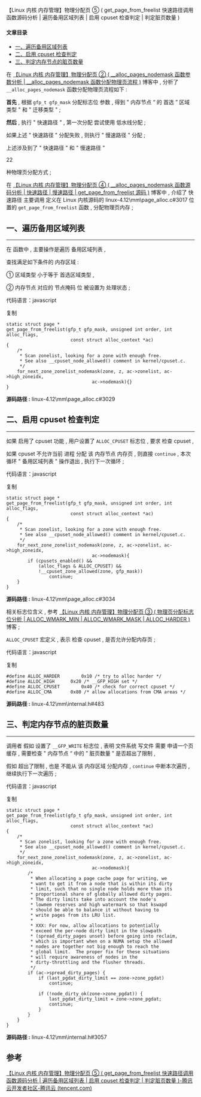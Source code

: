 【Linux 内核 内存管理】物理分配页 ⑤ ( get_page_from_freelist 快速路径调用函数源码分析 | 遍历备用区域列表 | 启用 cpuset 检查判定 | 判定脏页数量 )

#### 文章目录

-   [一、遍历备用区域列表](https://cloud.tencent.com/developer?from_column=20421&from=20421)
-   [二、启用 cpuset 检查判定](https://cloud.tencent.com/developer?from_column=20421&from=20421)
-   [三、判定内存节点的脏页数量](https://cloud.tencent.com/developer?from_column=20421&from=20421)

在 [【Linux 内核 内存管理】物理分配页 ② ( \_\_alloc\_pages\_nodemask 函数参数分析 | \_\_alloc\_pages\_nodemask 函数分配物理页流程 )](https://cloud.tencent.com/developer/article/2253551?from_column=20421&from=20421) 博客中 , 分析了 `__alloc_pages_nodemask` 函数分配物理页流程如下 :

**首先** , 根据 `gfp_t gfp_mask` 分配标志位 参数 , 得到 " 内存节点 “ 的 首选 ” 区域类型 " 和 " 迁移类型 " ;

**然后** , 执行 " 快速路径 " , 第一次分配 尝试使用 低水线分配 ;

如果上述 " 快速路径 " 分配失败 , 则执行 " 慢速路径 " 分配 ;

上述涉及到了 " 快速路径 " 和 " 慢速路径 "

22

种物理页分配方式 ;

在 [【Linux 内核 内存管理】物理分配页 ④ ( \_\_alloc\_pages\_nodemask 函数源码分析 | 快速路径 | 慢速路径 | get\_page\_from\_freelist 源码 )](https://cloud.tencent.com/developer/tools/blog-entry?target=https%3A%2F%2Fblog.csdn.net%2Fshulianghan%2Farticle%2Fdetails%2F124400845&source=article&objectId=2253554) 博客中 , 介绍了 快速路径 主要调用 定义在 Linux 内核源码的 linux-4.12\\mm\\page\_alloc.c#3017 位置的 `get_page_from_freelist` 函数 , 分配物理页内存 ;

## 一、遍历备用区域列表

* * *

在 函数中 , 主要操作是遍历 备用区域列表 ,

查找满足如下条件的 内存区域 :

① 区域类型 小于等于 首选区域类型 ,

② 内存节点 对应的 节点掩码 位 被设置为 处理状态 ;

代码语言：javascript

复制

    static struct page *
    get_page_from_freelist(gfp_t gfp_mask, unsigned int order, int alloc_flags,
    						const struct alloc_context *ac)
    {
    	/*
    	 * Scan zonelist, looking for a zone with enough free.
    	 * See also __cpuset_node_allowed() comment in kernel/cpuset.c.
    	 */
    	for_next_zone_zonelist_nodemask(zone, z, ac->zonelist, ac->high_zoneidx,
    								ac->nodemask){}
    }

**源码路径 :** linux-4.12\\mm\\page\_alloc.c#3029

## 二、启用 cpuset 检查判定

* * *

如果 启用了 cpuset 功能 , 用户设置了 `ALLOC_CPUSET` 标志位 , 要求 检查 cpuset ,

如果 cpuset 不允许当前 进程 分配 该 内存节点 内存页 , 则直接 `continue` , 本次循环 " 备用区域列表 " 操作退出 , 执行下一次循环 ;

代码语言：javascript

复制

    static struct page *
    get_page_from_freelist(gfp_t gfp_mask, unsigned int order, int alloc_flags,
    						const struct alloc_context *ac)
    {
    	/*
    	 * Scan zonelist, looking for a zone with enough free.
    	 * See also __cpuset_node_allowed() comment in kernel/cpuset.c.
    	 */
    	for_next_zone_zonelist_nodemask(zone, z, ac->zonelist, ac->high_zoneidx,
    								ac->nodemask){
    		if (cpusets_enabled() &&
    			(alloc_flags & ALLOC_CPUSET) &&
    			!__cpuset_zone_allowed(zone, gfp_mask))
    				continue;
    	}
    }

**源码路径 :** linux-4.12\\mm\\page\_alloc.c#3034

相关标志位含义 , 参考 [【Linux 内核 内存管理】物理分配页 ③ ( 物理页分配标志位分析 | ALLOC\_WMARK\_MIN | ALLOC\_WMARK\_MASK | ALLOC\_HARDER )](https://cloud.tencent.com/developer/article/2253552?from_column=20421&from=20421) 博客 ;

`ALLOC_CPUSET` 宏定义 , 表示 检查 cpuset , 是否允许分配内存页 ;

代码语言：javascript

复制

    #define ALLOC_HARDER		0x10 /* try to alloc harder */
    #define ALLOC_HIGH		0x20 /* __GFP_HIGH set */
    #define ALLOC_CPUSET		0x40 /* check for correct cpuset */
    #define ALLOC_CMA		0x80 /* allow allocations from CMA areas */

**源码路径 :** linux-4.12\\mm\\internal.h#483

## 三、判定内存节点的脏页数量

* * *

调用者 假如 设置了 `__GFP_WRITE` 标志位 , 表明 文件系统 写文件 需要 申请一个页缓存 , 需要检查 " 内存节点 “ 中的 ” 脏页数量 " 是否超出了限制 ,

假如 超出了限制 , 也是 不能从 该 内存区域 分配内存 , `continue` 中断本次遍历 , 继续执行下一次遍历 ;

代码语言：javascript

复制

    static struct page *
    get_page_from_freelist(gfp_t gfp_mask, unsigned int order, int alloc_flags,
    						const struct alloc_context *ac)
    {
    	/*
    	 * Scan zonelist, looking for a zone with enough free.
    	 * See also __cpuset_node_allowed() comment in kernel/cpuset.c.
    	 */
    	for_next_zone_zonelist_nodemask(zone, z, ac->zonelist, ac->high_zoneidx,
    								ac->nodemask){
    		/*
    		 * When allocating a page cache page for writing, we
    		 * want to get it from a node that is within its dirty
    		 * limit, such that no single node holds more than its
    		 * proportional share of globally allowed dirty pages.
    		 * The dirty limits take into account the node's
    		 * lowmem reserves and high watermark so that kswapd
    		 * should be able to balance it without having to
    		 * write pages from its LRU list.
    		 *
    		 * XXX: For now, allow allocations to potentially
    		 * exceed the per-node dirty limit in the slowpath
    		 * (spread_dirty_pages unset) before going into reclaim,
    		 * which is important when on a NUMA setup the allowed
    		 * nodes are together not big enough to reach the
    		 * global limit.  The proper fix for these situations
    		 * will require awareness of nodes in the
    		 * dirty-throttling and the flusher threads.
    		 */
    		if (ac->spread_dirty_pages) {
    			if (last_pgdat_dirty_limit == zone->zone_pgdat)
    				continue;
    
    			if (!node_dirty_ok(zone->zone_pgdat)) {
    				last_pgdat_dirty_limit = zone->zone_pgdat;
    				continue;
    			}
    		}
    	}
    }

**源码路径 :** linux-4.12\\mm\\internal.h#3057

## 参考

[【Linux 内核 内存管理】物理分配页 ⑤ ( get_page_from_freelist 快速路径调用函数源码分析 | 遍历备用区域列表 | 启用 cpuset 检查判定 | 判定脏页数量 )-腾讯云开发者社区-腾讯云 (tencent.com)](https://cloud.tencent.com/developer/article/2253554)